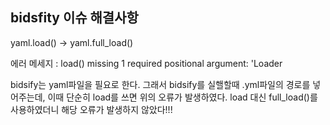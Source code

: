 ## bidsfity 이슈 해결사항

yaml.load() -> yaml.full_load()

에러 메세지 : load() missing 1 required positional argument: 'Loader

bidsify는 yaml파일을 필요로 한다. 그래서 bidsify를 실핼할때 .yml파일의 경로를 넣어주는데, 이때 단순히 load를 쓰면 위의 오류가 발생하였다. load 대신 full_load()를 사용하였더니 해당 오류가 발생하지 않았다!!!
